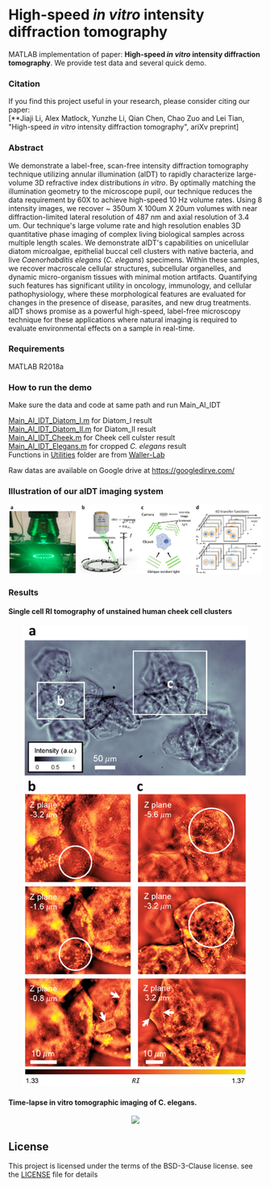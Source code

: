 # High-speed *in vitro* intensity diffraction tomography
MATLAB implementation of paper: **High-speed *in vitro* intensity diffraction tomography**. We provide test data and several quick demo.


### Citation
If you find this project useful in your research, please consider citing our paper:  
[**Jiaji Li, Alex Matlock, Yunzhe Li, Qian Chen, Chao Zuo and Lei Tian, "High-speed *in vitro* intensity diffraction tomography", ariXv preprint]


### Abstract
We demonstrate a label-free, scan-free intensity diffraction tomography technique utilizing annular illumination (aIDT) to rapidly characterize large-volume 3D refractive index distributions *in vitro*.
By optimally matching the illumination geometry to the microscope pupil, our technique reduces the data requirement by 60X to achieve high-speed 10 Hz volume rates.
Using 8 intensity images, we recover ~ 350um X 100um X 20um volumes with near diffraction-limited lateral resolution of 487 nm and axial resolution of 3.4 um.
Our technique's large volume rate and high resolution enables 3D quantitative phase imaging of complex living biological samples across multiple length scales.
We demonstrate aIDT's capabilities on unicellular diatom microalgae, epithelial buccal cell clusters with native bacteria, and live *Caenorhabditis elegans* (*C. elegans*) specimens.
Within these samples, we recover macroscale cellular structures, subcellular organelles, and dynamic micro-organism tissues with minimal motion artifacts.
Quantifying such features has significant utility in oncology, immunology, and cellular pathophysiology, where these morphological features are evaluated for changes in the presence of disease, parasites, and new drug treatments.
aIDT shows promise as a powerful high-speed, label-free microscopy technique for these applications where natural imaging is required to evaluate environmental effects on a sample in real-time.


### Requirements
MATLAB R2018a


### How to run the demo
Make sure the data and code at same path and run Main_AI_IDT

[Main_AI_IDT_Diatom_I.m](Main_AI_IDT_Diatom_I.m) for Diatom_I result  
[Main_AI_IDT_Diatom_II.m](Main_AI_IDT_Diatom_II.m) for Diatom_II result  
[Main_AI_IDT_Cheek.m](Main_AI_IDT_Cheek.m) for Cheek cell culster result  
[Main_AI_IDT_Elegans.m](Main_AI_IDT_Elegans.m) for cropped *C. elegans* result  
Functions in [Utilities](Utilities) folder are from [Waller-Lab](https://github.com/Waller-Lab/Angle_SelfCalibration)  


Raw datas are available on Google drive at https://googledirve.com/  


### Illustration of our aIDT imaging system
<p align="center">
 <img src="/figs/Imaging system.png">
</p>

### Results  
#### Single cell RI tomography of unstained human cheek cell clusters
<p align="center">
 <img src="/figs/Cheek cell.png" width = "450">
</p>

#### Time-lapse in vitro tomographic imaging of C. elegans.
<p align="center">
 <img src="/figs/C. elegans.png">
</p>



## License
This project is licensed under the terms of the BSD-3-Clause license. see the [LICENSE](LICENSE) file for details












